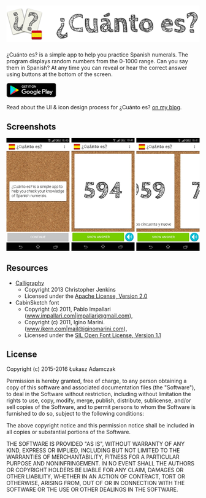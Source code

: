 # ![](https://raw.githubusercontent.com/czak/cuanto/assets/header.png)

¿Cuánto es? is a simple app to help you practice Spanish numerals. The program displays random numbers from the 0-1000 range. Can you say them in Spanish? At any time you can reveal or hear the correct answer using buttons at the bottom of the screen.

<a href="https://play.google.com/store/apps/details?id=pl.czak.cuanto"><img src="https://raw.githubusercontent.com/czak/cuanto/assets/play.png"></a>

Read about the UI & icon design process for ¿Cuánto es? [on my blog](http://czak.pl/2016/06/27/lets-share-design-process.html).

## Screenshots

![](https://raw.githubusercontent.com/czak/cuanto/assets/screenshot.jpg)

## Resources

* [Calligraphy](https://github.com/chrisjenx/Calligraphy)
  * Copyright 2013 Christopher Jenkins
  * Licensed under the [Apache License, Version 2.0](http://www.apache.org/licenses/LICENSE-2.0)
* CabinSketch font
  * Copyright (c) 2011, Pablo Impallari (www.impallari.com|impallari@gmail.com),
  * Copyright (c) 2011, Igino Marini. (www.ikern.com|mail@iginomarini.com),
  * Licensed under the [SIL Open Font License, Version 1.1](https://www.fontsquirrel.com/license/cabinsketch)

## License

Copyright (c) 2015-2016 Łukasz Adamczak

Permission is hereby granted, free of charge, to any person obtaining a copy of this software and associated documentation files (the "Software"), to deal in the Software without restriction, including without limitation the rights to use, copy, modify, merge, publish, distribute, sublicense, and/or sell copies of the Software, and to permit persons to whom the Software is furnished to do so, subject to the following conditions:

The above copyright notice and this permission notice shall be included in all copies or substantial portions of the Software.

THE SOFTWARE IS PROVIDED "AS IS", WITHOUT WARRANTY OF ANY KIND, EXPRESS OR IMPLIED, INCLUDING BUT NOT LIMITED TO THE WARRANTIES OF MERCHANTABILITY, FITNESS FOR A PARTICULAR PURPOSE AND NONINFRINGEMENT. IN NO EVENT SHALL THE AUTHORS OR COPYRIGHT HOLDERS BE LIABLE FOR ANY CLAIM, DAMAGES OR OTHER LIABILITY, WHETHER IN AN ACTION OF CONTRACT, TORT OR OTHERWISE, ARISING FROM, OUT OF OR IN CONNECTION WITH THE SOFTWARE OR THE USE OR OTHER DEALINGS IN THE SOFTWARE.
